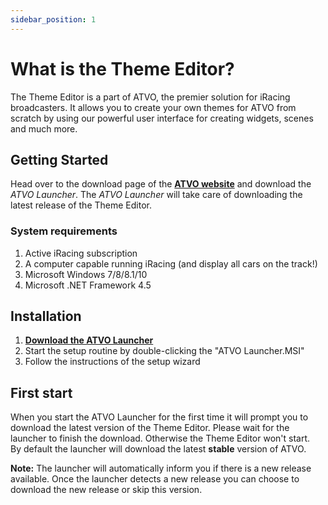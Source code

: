 ```yaml
---
sidebar_position: 1
---
```


# What is the Theme Editor?

The Theme Editor is a part of ATVO, the premier solution for iRacing broadcasters.
It allows you to create your own themes for ATVO from scratch by using our powerful user interface for creating widgets, scenes and much more.

## Getting Started

Head over to the download page of the **[ATVO website](https://atvo.appgineering.com/Download)** and download the _ATVO Launcher_.
The _ATVO Launcher_ will take care of downloading the latest release of the Theme Editor.

### System requirements

1. Active iRacing subscription
2. A computer capable running iRacing (and display all cars on the track!)
3. Microsoft Windows 7/8/8.1/10
4. Microsoft .NET Framework 4.5

## Installation

1. **[Download the ATVO Launcher](https://atvo.appgineering.com/Download)**
2. Start the setup routine by double-clicking the "ATVO Launcher.MSI"
3. Follow the instructions of the setup wizard

## First start

When you start the ATVO Launcher for the first time it will prompt you to download the latest version of the Theme Editor. Please wait for the launcher to finish the download. Otherwise the Theme Editor won't start.  
By default the launcher will download the latest **stable** version of ATVO.

**Note:** The launcher will automatically inform you if there is a new release available. Once the launcher detects a new release you can choose to download the new release or skip this version.
